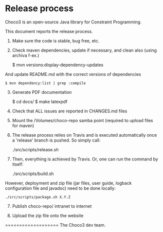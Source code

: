 Release process
===============

Choco3 is an open-source Java library for Constraint Programming.

This document reports the release process.

1. Make sure the code is stable, bug free, etc.

2. Check maven dependencies, update if necessary, and clean also (using archiva f-ex.)

    $ mvn versions:display-dependency-updates

And update README.md with the correct versions of dependencies

    $ mvn dependency:list | grep :compile

3. Generate PDF documentation

    $ cd docs/
    $ make latexpdf

4. Check that ALL issues are reported in CHANGES.md files

5. Mount the /Volumes/choco-repo samba point (required to upload files for maven)

6. The release process relies on Travis and is executed automatically once a 'release' branch is pushed. So simply call:

    ./src/scripts/release.sh


7. Then, everything is achieved by Travis.
Or, one can run the command by itself:

    ./src/scripts/build.sh

However, deployment and zip file (jar files, user guide, logback configuration file and javadoc) need to be done locally:

    ./src/scripts/package.sh X.Y.Z

7. Publish choco-repo/ intranet to internet

8. Upload the zip file onto the website

===================
The Choco3 dev team.


